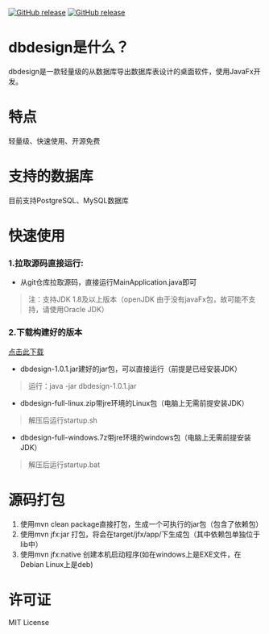 [![GitHub release](https://img.shields.io/github/v/tag/hlinfocc/dbdesign.svg?label=%E6%9C%80%E6%96%B0%E7%89%88%E6%9C%AC)](https://github.com/hlinfocc/dbdesign/releases)
[![GitHub release](https://img.shields.io/badge/%E7%AB%8B%E5%8D%B3%E4%B8%8B%E8%BD%BD-cf2727)](https://github.com/hlinfocc/dbdesign/releases)

# dbdesign是什么？

dbdesign是一款轻量级的从数据库导出数据库表设计的桌面软件，使用JavaFx开发。

# 特点

轻量级、快速使用、开源免费

# 支持的数据库

目前支持PostgreSQL、MySQL数据库

# 快速使用

### 1.拉取源码直接运行:

* 从git仓库拉取源码，直接运行MainApplication.java即可

>注：支持JDK 1.8及以上版本（openJDK 由于没有javaFx包，故可能不支持，请使用Oracle JDK）

### 2.下载构建好的版本

[点击此下载](https://github.com/hlinfocc/dbdesign/releases)

* dbdesign-1.0.1.jar建好的jar包，可以直接运行（前提是已经安装JDK）

> 运行：java -jar dbdesign-1.0.1.jar

* dbdesign-full-linux.zip带jre环境的Linux包（电脑上无需前提安装JDK）

> 解压后运行startup.sh

* dbdesign-full-windows.7z带jre环境的windows包（电脑上无需前提安装JDK）

> 解压后运行startup.bat

# 源码打包

1. 使用mvn clean package直接打包，生成一个可执行的jar包（包含了依赖包）
2. 使用mvn jfx:jar 打包，将会在target/jfx/app/下生成包（其中依赖包单独位于lib中）
3. 使用mvn jfx:native 创建本机启动程序(如在windows上是EXE文件，在Debian Linux上是deb)

# 许可证
MIT License 

